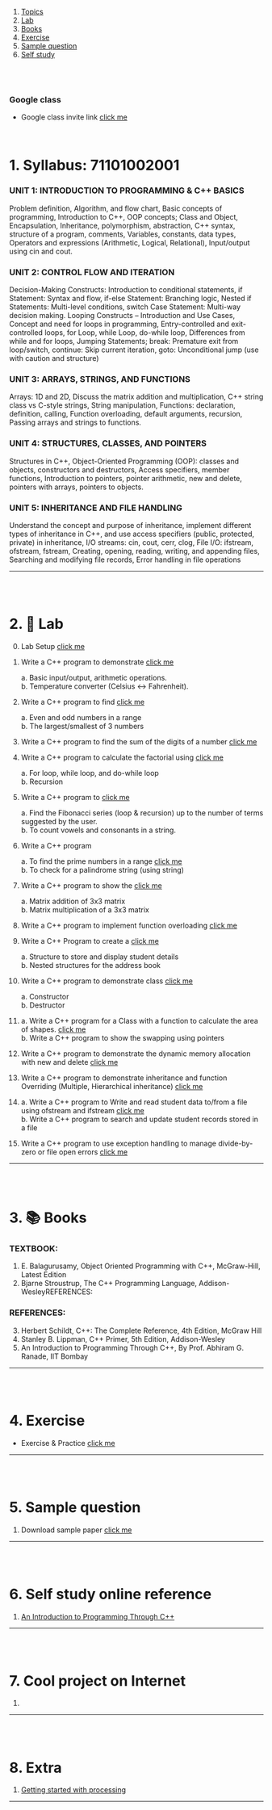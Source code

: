 1. [Topics](#1)
2. [Lab](#2)
3. [Books](#3)
4. [Exercise](#4)
5. [Sample question](#5)
6. [Self study](#6)

<br>
<br>

### Google class

- Google class invite link [click me](https://classroom.google.com/c/NzkxMzU2Mjk5NjA2?cjc=4rtyifi4)

<br>

# 1. Syllabus: 71101002001<a id='1'></a>

### UNIT 1: INTRODUCTION TO PROGRAMMING & C++ BASICS

Problem definition, Algorithm, and flow chart, Basic concepts of programming, Introduction to C++, OOP concepts; Class
and Object, Encapsulation, Inheritance, polymorphism, abstraction, C++ syntax, structure of a program, comments, Variables,
constants, data types, Operators and expressions (Arithmetic, Logical, Relational), Input/output using cin and cout.

### UNIT 2: CONTROL FLOW AND ITERATION

Decision-Making Constructs: Introduction to conditional statements, if Statement: Syntax and flow, if-else Statement:
Branching logic, Nested if Statements: Multi-level conditions, switch Case Statement: Multi-way decision making. Looping
Constructs – Introduction and Use Cases, Concept and need for loops in programming, Entry-controlled and exit-controlled
loops, for Loop, while Loop, do-while loop, Differences from while and for loops, Jumping Statements; break: Premature exit
from loop/switch, continue: Skip current iteration, goto: Unconditional jump (use with caution and structure)

### UNIT 3: ARRAYS, STRINGS, AND FUNCTIONS

Arrays: 1D and 2D, Discuss the matrix addition and multiplication, C++ string class vs C-style strings, String manipulation,
Functions: declaration, definition, calling, Function overloading, default arguments, recursion, Passing arrays and strings to
functions.

### UNIT 4: STRUCTURES, CLASSES, AND POINTERS

Structures in C++, Object-Oriented Programming (OOP): classes and objects, constructors and destructors, Access specifiers,
member functions, Introduction to pointers, pointer arithmetic, new and delete, pointers with arrays, pointers to objects.

### UNIT 5: INHERITANCE AND FILE HANDLING

Understand the concept and purpose of inheritance, implement different types of inheritance in C++, and use access specifiers
(public, protected, private) in inheritance, I/O streams: cin, cout, cerr, clog, File I/O: ifstream, ofstream, fstream, Creating,
opening, reading, writing, and appending files, Searching and modifying file records, Error handling in file operations

---

<br>
<br>

# 2. 🧪 Lab<a id='2'></a>

0. Lab Setup [click me](https://github.com/joysmith/KU-UIT/blob/main/PPS/assets/lab/0.%20lab.README.md)<br>

1. Write a C++ program to demonstrate [click me]()<br>

   a. Basic input/output, arithmetic operations. <br>
   b. Temperature converter (Celsius ↔ Fahrenheit).

1. Write a C++ program to find [click me]()

   a. Even and odd numbers in a range <br>
   b. The largest/smallest of 3 numbers

1. Write a C++ program to find the sum of the digits of a number [click me]()

1. Write a C++ program to calculate the factorial using [click me]()

   a. For loop, while loop, and do-while loop <br>
   b. Recursion

1. Write a C++ program to [click me]()

   a. Find the Fibonacci series (loop & recursion) up to the number of terms suggested by the user. <br>
   b. To count vowels and consonants in a string.

1. Write a C++ program

   a. To find the prime numbers in a range [click me]() <br>
   b. To check for a palindrome string (using string)

1. Write a C++ program to show the [click me]()

   a. Matrix addition of 3x3 matrix <br>
   b. Matrix multiplication of a 3x3 matrix

1. Write a C++ program to implement function overloading [click me]()

1. Write a C++ Program to create a [click me]()

   a. Structure to store and display student details <br>
   b. Nested structures for the address book

1. Write a C++ program to demonstrate class [click me]()

   a. Constructor <br>
   b. Destructor

1. a. Write a C++ program for a Class with a function to calculate the area of shapes. [click me]() <br>
   b. Write a C++ program to show the swapping using pointers

1. Write a C++ program to demonstrate the dynamic memory allocation with new and delete [click me]()

1. Write a C++ program to demonstrate inheritance and function Overriding (Multiple, Hierarchical inheritance) [click me]()

1. a. Write a C++ program to Write and read student data to/from a file using ofstream and ifstream [click me]() <br>
   b. Write a C++ program to search and update student records stored in a file

1. Write a C++ program to use exception handling to manage divide-by-zero or file open errors [click me]()

---

<br>
<br>

# 3. 📚 Books<a id='3'></a>

### TEXTBOOK:

1. E. Balagurusamy, Object Oriented Programming with C++, McGraw-Hill, Latest Edition
2. Bjarne Stroustrup, The C++ Programming Language, Addison-WesleyREFERENCES:

### REFERENCES:

3. Herbert Schildt, C++: The Complete Reference, 4th Edition, McGraw Hill
4. Stanley B. Lippman, C++ Primer, 5th Edition, Addison-Wesley
5. An Introduction to Programming Through C++, By Prof. Abhiram G. Ranade, IIT Bombay

---

<br>
<br>

# 4. Exercise<a id='4'></a>

- Exercise & Practice [click me]()

---

<br>
<br>

# 5. Sample question<a id='5'></a>

1. Download sample paper [click me](https://github.com/joysmith/KU-UIT/blob/main/Problem%20Solving%20and%20Programming/assets/exercise/1%20basic.md)

---

<br>
<br>

# 6. Self study online reference<a id='6'></a>

1. [An Introduction to Programming Through C++](https://onlinecourses.nptel.ac.in/noc21_cs38/preview)

---

<br>
<br>

# 7. Cool project on Internet

1. []()

---

<br>
<br>

# 8. Extra

1. [Getting started with processing](https://drive.google.com/file/d/14iT7-7a5KSurPryaLw3-f3iw4epSmIbQ/view?usp=sharing)

---
